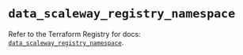 # `data_scaleway_registry_namespace`

Refer to the Terraform Registry for docs: [`data_scaleway_registry_namespace`](https://registry.terraform.io/providers/scaleway/scaleway/2.53.0/docs/data-sources/registry_namespace).
